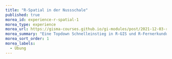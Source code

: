 ```yaml
---
title: "R-Spatial in der Nussschale"
published: true
morea_id: experience-r-spatial-1
morea_type: experience
morea_url: https://gisma-courses.github.io/gi-modules/post/2021-12-03-r-spatial-in-der-nussschale/
morea_summary: "Eine Topdown Schnelleinstieg in R-GIS und R-Fernerkundung"
morea_sort_order: 1
morea_labels:
  - Übung
---
```








